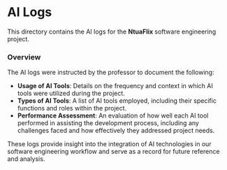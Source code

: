 # AI Logs

This directory contains the AI logs for the **NtuaFlix** software engineering project.

### Overview

The AI logs were instructed by the professor to document the following:

- **Usage of AI Tools**: Details on the frequency and context in which AI tools were utilized during the project.
- **Types of AI Tools**: A list of AI tools employed, including their specific functions and roles within the project.
- **Performance Assessment**: An evaluation of how well each AI tool performed in assisting the development process, including any challenges faced and how effectively they addressed project needs.

These logs provide insight into the integration of AI technologies in our software engineering workflow and serve as a record for future reference and analysis.
